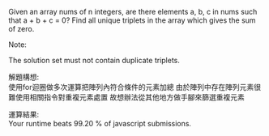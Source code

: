 Given an array nums of n integers, are there elements a, b, c in nums such that a + b + c = 0? Find all unique triplets in the array which gives the sum of zero.

Note:

The solution set must not contain duplicate triplets.


解題構想: <br>
使用for迴圈做多次運算把陣列內符合條件的元素加總
由於陣列中存在陣列元素很難使用相關指令對重複元素處置 故想辦法從其他地方做手腳來篩選重複元素

運算結果: <br>
Your runtime beats 99.20 % of javascript submissions.
